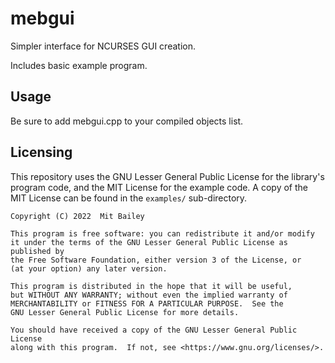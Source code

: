 # mebgui

Simpler interface for NCURSES GUI creation.

Includes basic example program.

## Usage

Be sure to add mebgui.cpp to your compiled objects list.

## Licensing

This repository uses the GNU Lesser General Public License for the library's program code, and the MIT License for the example code. A copy of the MIT License can be found in the `examples/` sub-directory.

    Copyright (C) 2022  Mit Bailey

    This program is free software: you can redistribute it and/or modify
    it under the terms of the GNU Lesser General Public License as published by
    the Free Software Foundation, either version 3 of the License, or
    (at your option) any later version.

    This program is distributed in the hope that it will be useful,
    but WITHOUT ANY WARRANTY; without even the implied warranty of
    MERCHANTABILITY or FITNESS FOR A PARTICULAR PURPOSE.  See the
    GNU Lesser General Public License for more details.

    You should have received a copy of the GNU Lesser General Public License
    along with this program.  If not, see <https://www.gnu.org/licenses/>.